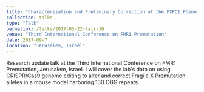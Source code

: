 ```yaml
---
title: "Characterization and Preliminary Correction of the FXPOI Phenotype in the 130-Repeat Fragile X Premutation Mouse"
collection: talks
type: "Talk"
permalink: /talks/2017-05-22-talk-10
venue: "Third International Conference on FMR1 Premutation"
date: 2017-09-7
location: "Jerusalem, Israel"
---
```


Research update talk at the Third International Conference on FMR1 Premutation, Jerusalem, Israel. I will cover the lab's data on using CRISPR/Cas9 genome editing to alter and correct Fragile X Premutation alleles in a mouse model harboring 130 CGG repeats.
